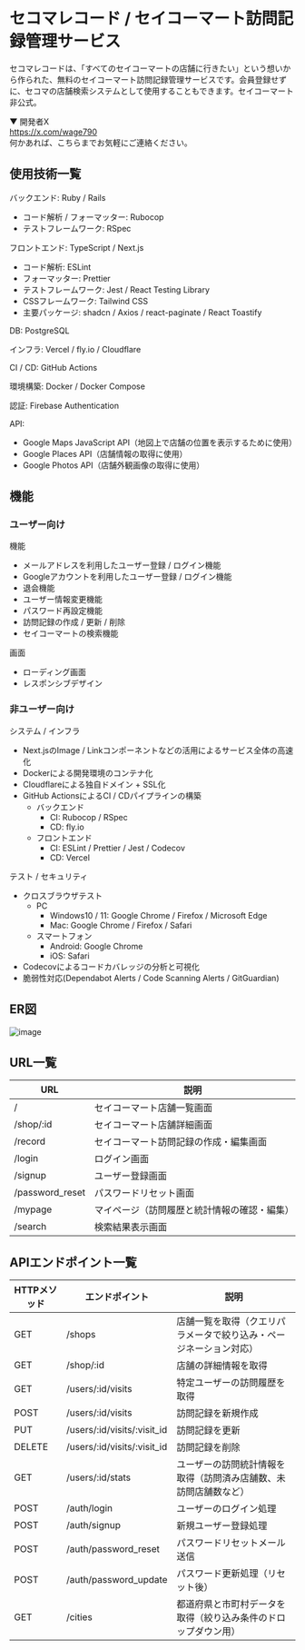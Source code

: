 # セコマレコード / セイコーマート訪問記録管理サービス
セコマレコードは、「すべてのセイコーマートの店舗に行きたい」という想いから作られた、無料のセイコーマート訪問記録管理サービスです。会員登録せずに、セコマの店舗検索システムとして使用することもできます。セイコーマート非公式。

▼ 開発者X<br>
https://x.com/wage790<br>
何かあれば、こちらまでお気軽にご連絡ください。

## 使用技術一覧

バックエンド: Ruby / Rails

- コード解析 / フォーマッター: Rubocop
- テストフレームワーク: RSpec

フロントエンド: TypeScript / Next.js

- コード解析: ESLint
- フォーマッター: Prettier
- テストフレームワーク: Jest / React Testing Library
- CSSフレームワーク: Tailwind CSS
- 主要パッケージ: shadcn / Axios / react-paginate / React Toastify

DB: PostgreSQL

インフラ: Vercel / fly.io / Cloudflare

CI / CD: GitHub Actions

環境構築: Docker / Docker Compose

認証: Firebase Authentication

API: 

- Google Maps JavaScript API（地図上で店舗の位置を表示するために使用）
- Google Places API（店舗情報の取得に使用）
- Google Photos API（店舗外観画像の取得に使用）

## 機能

### ユーザー向け

機能

- メールアドレスを利用したユーザー登録 / ログイン機能
- Googleアカウントを利用したユーザー登録 / ログイン機能
- 退会機能
- ユーザー情報変更機能
- パスワード再設定機能
- 訪問記録の作成 / 更新 / 削除
- セイコーマートの検索機能

画面

- ローディング画面
- レスポンシブデザイン

### 非ユーザー向け

システム / インフラ

- Next.jsのImage / Linkコンポーネントなどの活用によるサービス全体の高速化
- Dockerによる開発環境のコンテナ化
- Cloudflareによる独自ドメイン + SSL化
- GitHub ActionsによるCI / CDパイプラインの構築
    - バックエンド
        - CI: Rubocop / RSpec
        - CD: fly.io
    - フロントエンド
        - CI: ESLint / Prettier / Jest / Codecov
        - CD: Vercel

テスト / セキュリティ

- クロスブラウザテスト
    - PC
        - Windows10 / 11: Google Chrome / Firefox / Microsoft Edge
        - Mac: Google Chrome / Firefox / Safari
    - スマートフォン
        - Android: Google Chrome
        - iOS: Safari
- Codecovによるコードカバレッジの分析と可視化
- 脆弱性対応(Dependabot Alerts / Code Scanning Alerts / GitGuardian)

## ER図
![image](https://github.com/user-attachments/assets/6e6beab9-8efa-4c69-9ee1-2bae8b05dc82)

## URL一覧

| URL | 説明 |
| --- | --- |
| / | セイコーマート店舗一覧画面 |
| /shop/:id | セイコーマート店舗詳細画面 |
| /record | セイコーマート訪問記録の作成・編集画面 |
| /login | ログイン画面 |
| /signup | ユーザー登録画面 |
| /password_reset | パスワードリセット画面 |
| /mypage | マイページ（訪問履歴と統計情報の確認・編集） |
| /search | 検索結果表示画面 |

## APIエンドポイント一覧

| HTTPメソッド | エンドポイント | 説明 |
| --- | --- | --- |
| GET | /shops | 店舗一覧を取得（クエリパラメータで絞り込み・ページネーション対応） |
| GET | /shop/:id | 店舗の詳細情報を取得 |
| GET | /users/:id/visits | 特定ユーザーの訪問履歴を取得 |
| POST | /users/:id/visits | 訪問記録を新規作成 |
| PUT | /users/:id/visits/:visit_id	 | 訪問記録を更新 |
| DELETE | /users/:id/visits/:visit_id	 | 訪問記録を削除 |
| GET | /users/:id/stats | ユーザーの訪問統計情報を取得（訪問済み店舗数、未訪問店舗数など） |
| POST | /auth/login | ユーザーのログイン処理 |
| POST | /auth/signup | 新規ユーザー登録処理 |
| POST | /auth/password_reset | パスワードリセットメール送信 |
| POST | /auth/password_update | パスワード更新処理（リセット後） |
| GET | /cities | 都道府県と市町村データを取得（絞り込み条件のドロップダウン用） |
